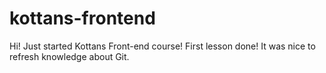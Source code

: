 # kottans-frontend

Hi! Just started Kottans Front-end course! 
First lesson done! It was nice to refresh knowledge about Git.
